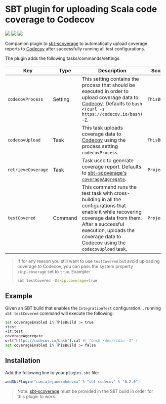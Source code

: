 # SBT plugin for uploading Scala code coverage to Codecov 

[![][github-action-badge]][github-action] [![][maven-badge]][maven] [![][steward-badge]][steward] 

Companion plugin to [sbt-scoverage](https://github.com/scoverage/sbt-scoverage) to automatically upload coverage reports to [Codecov](https://codecov.io/) after successfully running all test configurations.

The plugin adds the following tasks/commands/settings:

|  Key               | Type    | Description                                                                                                                                                                                                                                  | Scope       |
|--------------------|---------|----------------------------------------------------------------------------------------------------------------------------------------------------------------------------------------------------------------------------------------------|-------------|
| `codecovProcess`   | Setting |                            This setting contains the process that should be executed in order to upload coverage data to [Codecov](https://codecov.io/). Defaults to `bash <(curl -s https://codecov.io/bash) -Z`.                           | `ThisBuild` |
| `codecovUpload`    | Task    |                                                                 This task uploads coverage data to [Codecov](https://codecov.io/) using the process setting `codecovProcess`.                                                                | `ThisBuild` |
| `retrieveCoverage` | Task    |                                          Task used to generate coverage report. Defaults to [sbt-scoverage's `coverageAggregate`](https://github.com/scoverage/sbt-scoverage#multi-project-reports).                                         | `Project`   |
| `testCovered`      | Command | This command runs the test task with cross-building in all the configurations that enable it while recovering coverage data from them. After a successful execution, uploads the coverage data to [Codecov](https://codecov.io/) using the `codecovUpload` task. | `Project`   |

> If for any reason you still want to use `testCovered` but avoid uploading coverage to Codecov, you can pass the system property `skip.coverage` set to `true`. Example:
>
> ```bash
> sbt testCovered -Dskip.coverage=true
> ```

## Example

Given an SBT build that enables the `IntegrationTest` configuration... running `sbt testCovered` command will execute the following:

```bash
set coverageEnabled in ThisBuild := true
+test
+it:test 
coverageAggregate
url("https://codecov.io/bash").cat #| "bash /dev/stdin -Z" !
set coverageEnabled in ThisBuild := false
```

## Installation

Add the following line to your `plugins.sbt` file:

```sbt
addSbtPlugin("com.alejandrohdezma" % "sbt-codecov" % "0.2.0")
```

> Note: [sbt-scoverage](https://github.com/scoverage/sbt-scoverage) must be provided in the SBT build in order for this plugin to work. 

[github-action]: https://github.com/alejandrohdezma/sbt-codecov/actions
[github-action-badge]: https://img.shields.io/endpoint.svg?url=https%3A%2F%2Factions-badge.atrox.dev%2Falejandrohdezma%2Fsbt-codecov%2Fbadge%3Fref%3Dmaster&style=flat

[maven]: https://search.maven.org/search?q=g:%20com.alejandrohdezma%20AND%20a:sbt-codecov
[maven-badge]: https://maven-badges.herokuapp.com/maven-central/com.alejandrohdezma/sbt-codecov/badge.svg?kill_cache=1

[steward]: https://scala-steward.org
[steward-badge]: https://img.shields.io/badge/Scala_Steward-helping-brightgreen.svg?style=flat&logo=data:image/png;base64,iVBORw0KGgoAAAANSUhEUgAAAA4AAAAQCAMAAAARSr4IAAAAVFBMVEUAAACHjojlOy5NWlrKzcYRKjGFjIbp293YycuLa3pYY2LSqql4f3pCUFTgSjNodYRmcXUsPD/NTTbjRS+2jomhgnzNc223cGvZS0HaSD0XLjbaSjElhIr+AAAAAXRSTlMAQObYZgAAAHlJREFUCNdNyosOwyAIhWHAQS1Vt7a77/3fcxxdmv0xwmckutAR1nkm4ggbyEcg/wWmlGLDAA3oL50xi6fk5ffZ3E2E3QfZDCcCN2YtbEWZt+Drc6u6rlqv7Uk0LdKqqr5rk2UCRXOk0vmQKGfc94nOJyQjouF9H/wCc9gECEYfONoAAAAASUVORK5CYII=
